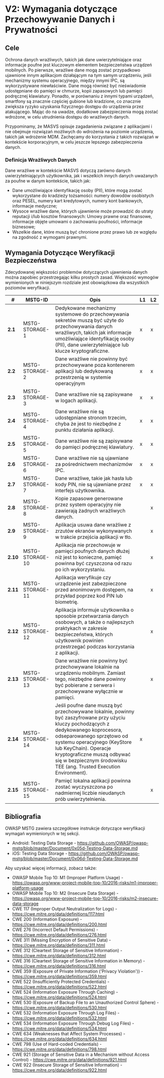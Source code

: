 # V2: Wymagania dotyczące Przechowywanie Danych i Prywatności

## Cele

Ochrona danych wrażliwych, takich jak dane uwierzytelniające oraz informacje poufne jest kluczowym elementem bezpieczeństwa urządzeń mobilnych. Po pierwsze, wrażliwe dane mogą zostać przypadkowo ujawnione innym aplikacjom działającym na tym samym urządzeniu, jeśli mechanizmy systemu operacyjnego, między innymi IPC, są wykorzystywane niewłaściwie. Dane mogą również być nieświadomie udostępniane do pamięci w chmurze, kopii zapasowych lub pamięci podręcznej klawiatury. Ponadto, w porównaniu z innymi typami urządzeń, smartfony są znacznie częściej gubione lub kradzione, co znacznie zwiększa ryzyko uzyskania fizycznego dostępu do urządzenia przez atakującego. Mając do na uwadze, dodatkowe zabezpieczenia mogą zostać wdrożone, w celu utrudnienia dostępu do wrażliwych danych.

Przypominamy, że MASVS opisuje zagadanienia związane z aplikacjami i nie obejmuje rozwiązań możliwych do wdrożenia na poziomie urządzenia, takich jak wdrożenie MDM. Zachęcamy do korzystania z takich rozwiązań w kontekście korporacyjnym, w celu jeszcze lepszego zabezpieczenia danych.

### Definicja Wrażliwych Danych

Dane wrażliwe w kontekście MASVS dotyczą zarówno danych uwierzytelniających użytkownika, jak i wszelkich innych danych uważanych za poufne w danym kontekście, takich jak:

- Dane umożliwiające identyfikację osoby (PII), które mogą zostać wykorzystane do kradzieży tożsamości: numery dowodów osobistych oraz PESEL, numery kart kredytowych, numery kont bankowych, informacje medyczne;
- Wysoce wrażliwe dane, których ujawnienie może prowadzić do utraty reputacji i/lub kosztów finansowych: Umowy prawne oraz finansowe, informacje objęte umowami o zachowaniu poufności, informacje biznesowe;
- Wszelkie dane, które muszą być chronione przez prawo lub ze względu na zgodność z wymogami prawnymi.

## Wymagania Dotyczące Weryfikacji Bezpieczeństwa

Zdecydowanej większości problemów dotyczących ujawnienia danych można zapobiec przestrzegając kilku prostych zasad. Większość wymogów wymienionych w niniejszym rozdziale jest obowiązkowa dla wszystkich poziomów weryfikacji.

| # | MSTG-ID | Opis | L1 | L2 |
| -- | ---------- | ---------------------- | - | - |
| **2.1** | MSTG-STORAGE-1 | Dedykowane mechanizmy systemowe do przechowywania sekretów muszą być użyte do przechowywania danych wrażliwych, takich jak informacje umożliwiające identyfikację osoby (PII), dane uwierzytelniające lub klucze kryptograficzne. | x | x |
| **2.2** | MSTG-STORAGE-2 | Dane wrażliwe nie powinny być przechowywane poza kontenerem aplikacji lub  dedykowaną przestrzenią w systemie operacyjnym | x | x |
| **2.3** | MSTG-STORAGE-3 | Dane wrażliwe nie są zapisywane w logach aplikacji. | x | x |
| **2.4** | MSTG-STORAGE-4 | Dane wrażliwe nie są udostępniane stronom trzecim, chyba że jest to niezbędne z punktu działania aplikacji. | x | x |
| **2.5** | MSTG-STORAGE-5 | Dane wrażliwe nie są zapisywane do pamięci podręcznej klawiatury. | x | x |
| **2.6** | MSTG-STORAGE-6 | Dane wrażliwe nie są ujawniane za pośrednictwem mechanizmów IPC. | x | x |
| **2.7** | MSTG-STORAGE-7 | Dane wrażliwe, takie jak hasła lub kody PIN, nie są ujawniane przez interfejs użytkownika. | x | x |
| **2.8** | MSTG-STORAGE-8 | Kopie zapasowe generowane przez system operacyjny nie zawierają żadnych wrażliwych danych. |   | x |
| **2.9** | MSTG-STORAGE-9 | Aplikacja usuwa dane wrażliwe z zrzutów ekranów wykonywanych w trakcie przejścia aplikacji w tło. |  | x |
| **2.10** | MSTG-STORAGE-10 | Aplikacja nie przechowuje w pamięci poufnych danych dłużej niż jest to konieczne, pamięć powinna być czyszczona od razu po ich wykorzystaniu. |  | x |
| **2.11** | MSTG-STORAGE-11 | Aplikacja weryfikuje czy urządzenie jest zabezpieczone przed anonimowym dostępem, na przykład poprzez kod PIN lub biometrię. |  | x |
| **2.12** | MSTG-STORAGE-12 | Aplikacja informuje użytkownika o sposobie przetwarzania danych osobowych, a także o najlepszych praktykach w zakresie bezpieczeństwa, których użytkownik powinien przestrzegać podczas korzystania z aplikacji. |  | x |
| **2.13** | MSTG-STORAGE-13 | Dane wrażliwe nie powinny być przechowywane lokalnie na urządzeniu mobilnym. Zamiast tego, niezbędne dane powinny być pobierane z serwera i przechowywane wyłącznie w pamięci. |  | x |
| **2.14** | MSTG-STORAGE-14 | Jeśli poufne dane muszą być przechowywane lokalnie, powinny być zaszyfrowane przy użyciu kluczy pochodzących z dedykowanego koprocesora, odseparowanego sprzętowo od systemu operacyjnego (KeyStore lub KeyChain). Operacje kryptograficzne muszą odbywać się w bezpiecznym środowisku TEE (ang. Trusted Execution Environment). | x |
| **2.15** | MSTG-STORAGE-15 | Pamięć lokalna aplikacji powinna zostać wyczyszczona po nadmiernej liczbie nieudanych prób uwierzytelnienia. |  | x |

## Bibliografia

OWASP MSTG zawiera szczegółowe instrukcje dotyczące weryfikacji wymagań wymienionych w tej sekcji.

- Android: Testing Data Storage - <https://github.com/OWASP/owasp-mstg/blob/master/Document/0x05d-Testing-Data-Storage.md>
- iOS: Testing Data Storage - <https://github.com/OWASP/owasp-mstg/blob/master/Document/0x06d-Testing-Data-Storage.md>

Aby uzyskać więcej informacji, zobacz także:

- OWASP Mobile Top 10: M1 (Improper Platform Usage) - <https://owasp.org/www-project-mobile-top-10/2016-risks/m1-improper-platform-usage>
- OWASP Mobile Top 10: M2 (Insecure Data Storage) - <https://owasp.org/www-project-mobile-top-10/2016-risks/m2-insecure-data-storage>
- CWE 117 (Improper Output Neutralization for Logs) - <https://cwe.mitre.org/data/definitions/117.html>
- CWE 200 (Information Exposure) - <https://cwe.mitre.org/data/definitions/200.html>
- CWE 276 (Incorrect Default Permissions) - <https://cwe.mitre.org/data/definitions/276.html>
- CWE 311 (Missing Encryption of Sensitive Data) - <https://cwe.mitre.org/data/definitions/311.html>
- CWE 312 (Cleartext Storage of Sensitive Information) - <https://cwe.mitre.org/data/definitions/312.html>
- CWE 316 (Cleartext Storage of Sensitive Information in Memory) - <https://cwe.mitre.org/data/definitions/316.html>
- CWE 359 (Exposure of Private Information ('Privacy Violation')) - <https://cwe.mitre.org/data/definitions/359.html>
- CWE 522 (Insufficiently Protected Credentials) - <https://cwe.mitre.org/data/definitions/522.html>
- CWE 524 (Information Exposure Through Caching) - <https://cwe.mitre.org/data/definitions/524.html>
- CWE 530 (Exposure of Backup File to an Unauthorized Control Sphere) - <https://cwe.mitre.org/data/definitions/530.html>
- CWE 532 (Information Exposure Through Log Files) - <https://cwe.mitre.org/data/definitions/532.html>
- CWE 534 (Information Exposure Through Debug Log Files) - <https://cwe.mitre.org/data/definitions/534.html>
- CWE 634 (Weaknesses that Affect System Processes) - <https://cwe.mitre.org/data/definitions/634.html>
- CWE 798 (Use of Hard-coded Credentials) - <https://cwe.mitre.org/data/definitions/798.html>
- CWE 921 (Storage of Sensitive Data in a Mechanism without Access Control) - <https://cwe.mitre.org/data/definitions/921.html>
- CWE 922 (Insecure Storage of Sensitive Information) - <https://cwe.mitre.org/data/definitions/922.html>
